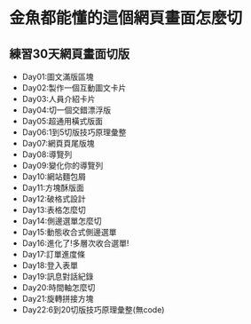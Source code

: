 # 金魚都能懂的這個網頁畫面怎麼切 

## 練習30天網頁畫面切版
- Day01:圖文滿版區塊
- Day02:製作一個互動圖文卡片
- Day03:人員介紹卡片
- Day04:切一個交錯漂浮版
- Day05:超通用橫式版面
- Day06:1到5切版技巧原理彙整
- Day07:網頁頁尾版塊
- Day08:導覽列
- Day09:變化你的導覽列
- Day10:網站麵包屑
- Day11:方塊酥版面
- Day12:破格式設計
- Day13:表格怎麼切
- Day14:側邊選單怎麼切
- Day15:動態收合式側邊選單
- Day16:進化了!多層次收合選單!
- Day17:訂單進度條
- Day18:登入表單
- Day19:訊息對話紀錄
- Day20:時間軸怎麼切
- Day21:旋轉拼接方塊
- Day22:6到20切版技巧原理彙整(無code)